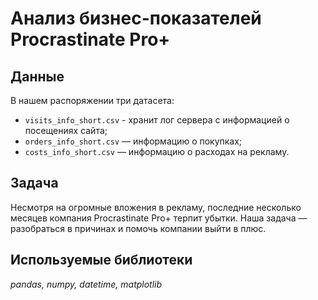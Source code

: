 # Анализ бизнес-показателей Procrastinate Pro+

## Данные

В нашем распоряжении три датасета:
- `visits_info_short.csv` - хранит лог сервера с информацией о посещениях сайта;
- `orders_info_short.csv` — информацию о покупках;
- `costs_info_short.csv` — информацию о расходах на рекламу.

## Задача

Несмотря на огромные вложения в рекламу, последние несколько месяцев компания Procrastinate Pro+ терпит убытки. Наша задача — разобраться в причинах и помочь компании выйти в плюс.

## Используемые библиотеки
*pandas, numpy, datetime, matplotlib*
